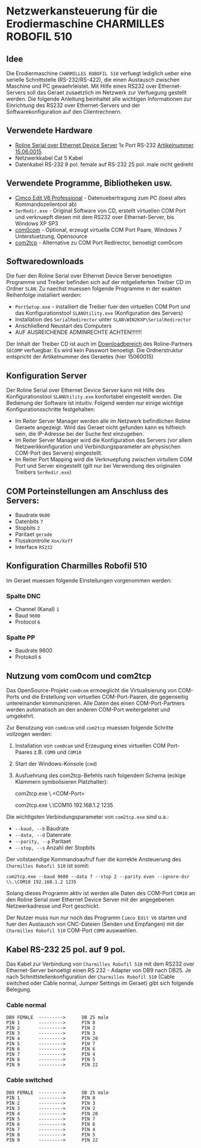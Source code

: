 # __Netzwerkansteuerung für die Erodiermaschine CHARMILLES ROBOFIL 510__

## Idee

Die Erodiermaschine `CHARMILLES ROBOFIL 510` verfuegt lediglich ueber eine serielle Schnittstelle (RS-232/RS-422), die einen Austausch zwischen Maschine und PC gewaehrleistet. Mit Hilfe eines RS232 over Ethernet-Servers soll das Geraet zusaetzlich im Netzwerk zur Verfuegung gestellt werden.
Die folgende Anleitung beinhaltet alle wichtigen Informationen zur Einrichtung des RS232 over Ethernet-Servers und der Softwarekonfiguration auf den Clientrechnern.

## Verwendete Hardware
* [Roline Serial over Ethernet Device Server](https://www.secomp.de "Secomp Computer Products") 1x Port RS-232 [Artikelnummer 15.06.0015](https://www.secomp.de/roline_rs232_uber_ethernet_adapter/15060015.html "Produktinformation")
* Netzwerkkabel Cat 5 Kabel
* Datenkabel RS-232 9 pol. female auf RS-232 25 pol. male nicht gedreht

## Verwendete Programme, Bibliotheken usw.
* [Cimco Edit V6 Professional](http://www.cimco.com/ "Informationen zu Cimco Edit V6 Professional") - Datenuebertragung zum PC (loest altes Kommandozeilentool ab)
* `SerRedir.exe` - Original Software von CD, erstellt virtuellen COM Port und verknuepft diesen mit dem RS232 over Ethernet-Server, bis Windows XP SP3
* [com0com](http://com0com.sourceforge.net/ "Erstellt virtuelle COM-Port-Paare") - Optional, erzeugt virtuelle COM Port Paare, Windows 7 Unterstuetzung, Opensource
* [com2tcp](http://sourceforge.net/projects/com0com/files/ "COM Port zu TCP Redirector") - Alternative zu COM Port Redirector, benoetigt com0com

## Softwaredownloads

Die fuer den Roline Serial over Ethernet Device Server benoetigten Programme und Treiber befinden sich auf der mitgelieferten Treiber CD im Ordner `SLAN`.
Zu naechst muessen folgende Programme in der exakten Reihenfolge installiert werden:

* `PortSetup.exe` - installiert die Treiber fuer den virtuellen COM Port und das Konfigurationstool `SLANUtility.exe` (Konfiguration des Servers)
* Installation des `SerialRedirector` unter `SLAN\WIN2KXP\SerialRedirector`
* Anschließend Neustart des Computers
* AUF AUSREICHENDE ADMINRECHTE ACHTEN!!!!!!!

Der Inhalt der Treiber CD ist auch im [Downloadbereich](http://dl.rotronic.ch/?user=anonymous "SECOMP DOWNLOAD BEREICH") des Roline-Partners `SECOMP` verfuegbar. Es wird kein Passwort benoetigt.
Die Ordnerstruktur entspricht der Artikelnummer des Geraetes (hier 15060015)


## Konfiguration Server

Der Roline Serial over Ethernet Device Server kann mit Hilfe des Konfigurationstool `SLANUtility.exe` konfortabel eingestellt werden.
Die Bedienung der Software ist intuitiv. Folgend werden nur einige wichtige Konfigurationsschritte festgehalten:

* Im Reiter Server Manager werden alle im Netzwerk befindlichen Roline Geraete angezeigt. Wird das Geraet nicht gefunden kann es hilfreich sein, die IP-Adresse bei der Suche fest einzugeben.
* Im Reiter Server Manager wird die Konfiguration des Servers (vor allem Netzwerkkonfiguration und Verbindungsparameter am physischen COM-Port des Servers) eingestellt.
* Im Reiter Port Mapping wird die Verknuepfung zwischen virtullem COM Port und Server eingestellt (gilt nur bei Verwendung des originalen Treibers `SerRedir.exe`)

## COM Porteinstellungen am Anschluss des Servers:

* Baudrate `9600`
* Datenbits `7`
* Stopbits `2`
* Paritaet `gerade`
* Flusskontrolle `Xon/Xoff`
* Interface `RS232`

## Konfiguration Charmilles Robofil 510

Im Geraet muessen folgende Einstellungen vorgenommen werden:

### Spalte DNC

* Channel (Kanal) `1`
* Baud `9600`
* Protocol `6`

### Spalte PP

* Baudrate 9600
* Protokoll `6`


## Nutzung vom com0com und com2tcp

Das OpenSource-Projekt `com0com` ermoeglicht die Virtualisierung von COM-Ports und die Erstellung von virtuellen COM-Port-Paaren, die gegenseitig untereinander kommunizieren.
Alle Daten des einen COM-Port-Partners werden automatisch an den anderen COM-Port weitergeleitet und umgekehrt.

Zur Benutzung von `com0com` und `com2tcp` muessen folgende Schritte vollzogen werden:

1. Installation von `com0com` und Erzeugung eines virtuellen COM Port-Paares z.B. `COM9` und `COM10`
2. Start der Windows-Konsole (`cmd`)
3. Ausfuehrung des com2tcp-Befehls nach folgendem Schema (eckige Klammern symbolisieren Platzhalter):

	com2tcp.exe \\.\<COM-Port> <IP-Adresse TCP-Server> <Port TCP-Server>
	
	com2tcp.exe \\.\COM10 192.168.1.2 1235


Die wichtigsten Verbindungsparameter von `com2tcp.exe` sind u.a.:

* `--baud, --b` Baudrate
* `--data, --d` Datenrate
* `--parity, --p` Paritaet
* `--stop, --s` Anzahl der Stopbits

Der vollstaendige Kommandoaufruf fuer die korrekte Ansteuerung des `Charmilles Robofil 510` ist somit:

	com2tcp.exe --baud 9600 --data 7 --stop 2 --parity even --ignore-dsr \\.\COM10 192.168.1.2 1235
	

Solang dieses Programm aktiv ist werden alle Daten des COM-Port `COM10` an den Roline Serial over Ethernet Device 
Server mit der angegebenen Netzwerkadresse und Port geschickt.

Der Nutzer muss nun nur noch das Programm `Cimco Edit V6` starten und fuer den Austausch von CNC-Dateien (Senden und Empfangen) mit der `Charmilles Robofil 510` COM-Port `COM9` auswaehlen.


## Kabel RS-232 25 pol. auf 9 pol.

Das Kabel zur Verbindung von `Charmilles Robofil 510` mit dem RS232 over Ethernet-Server benoetigt einen RS 232 - Adapter von DB9 nach DB25.
Je nach Schnittstellenkonfiguration der `Charmilles Robofil 510` (Cable switched oder Cable normal, Jumper Settings im Geraet) gibt sich folgende Belegung.

### Cable normal ###

	DB9 FEMALE	--------->		DB 25 male
	PIN 1 		--------->		PIN 8
	PIN 2 		--------->		PIN 2
	PIN 3 		--------->		PIN 3
	PIN 4 		--------->		PIN 20
	PIN 5 		--------->		PIN 7
	PIN 6 		--------->		PIN 6
	PIN 7 		--------->		PIN 4
	PIN 8 		--------->		PIN 5
	PIN 9 		--------->		PIN 22
	
### Cable switched ###

	DB9 FEMALE	--------->		DB 25 male
	PIN 1 		--------->		PIN 8
	PIN 2 		--------->		PIN 3
	PIN 3 		--------->		PIN 2
	PIN 4 		--------->		PIN 20
	PIN 5 		--------->		PIN 7
	PIN 6 		--------->		PIN 6
	PIN 7 		--------->		PIN 4
	PIN 8 		--------->		PIN 5
	PIN 9 		--------->		PIN 22

